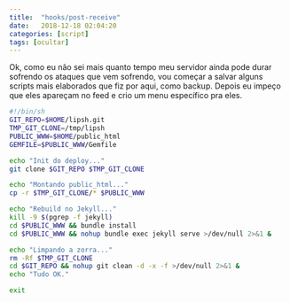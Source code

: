```yaml
---
title:  "hooks/post-receive"
date:   2018-12-18 02:04:20
categories: [script]
tags: [ocultar]
---
```

Ok, como eu não sei mais quanto tempo meu servidor ainda pode durar sofrendo os ataques que vem sofrendo, vou começar a salvar alguns scripts mais elaborados que fiz por aqui, como backup. Depois eu impeço que eles apareçam no feed e crio um menu específico pra eles.

``` bash
#!/bin/sh
GIT_REPO=$HOME/lipsh.git
TMP_GIT_CLONE=/tmp/lipsh
PUBLIC_WWW=$HOME/public_html
GEMFILE=$PUBLIC_WWW/Gemfile

echo "Init do deploy..."
git clone $GIT_REPO $TMP_GIT_CLONE

echo "Montando public_html..."
cp -r $TMP_GIT_CLONE/* $PUBLIC_WWW

echo "Rebuild no Jekyll..."
kill -9 $(pgrep -f jekyll)
cd $PUBLIC_WWW && bundle install
cd $PUBLIC_WWW && nohup bundle exec jekyll serve >/dev/null 2>&1 &

echo "Limpando a zorra..."
rm -Rf $TMP_GIT_CLONE
cd $GIT_REPO && nohup git clean -d -x -f >/dev/null 2>&1 &
echo "Tudo OK."

exit
```
